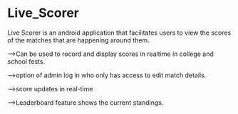 # Live_Scorer
Live Scorer is an android application that facilitates users to view the scores of the matches that are happening around them.

-->Can be used to record and display scores in realtime in college and school fests.

-->option of admin log in who only has access to edit match details.

-->score updates in real-time

-->Leaderboard feature shows the current standings.
